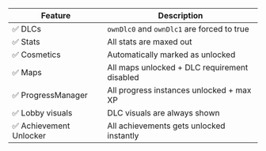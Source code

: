 | Feature           | Description                                               |
| ----------------- | --------------------------------------------------------- |
| ✅ DLCs            | `ownDlc0` and `ownDlc1` are forced to true                |
| ✅ Stats           | All stats are maxed out                                   |
| ✅ Cosmetics       | Automatically marked as unlocked                          |
| ✅ Maps            | All maps unlocked + DLC requirement disabled              |
| ✅ ProgressManager | All progress instances unlocked + max XP                  |
| ✅ Lobby visuals   | DLC visuals are always shown                              |
| ✅ Achievement Unlocker| All achievements gets unlocked instantly               
